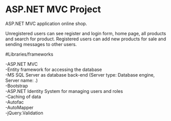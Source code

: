 # ASP.NET MVC Project

ASP.NET MVC application online shop.

Unregistered users can see register and login form, home page, all products and search for product.
Registered users can add new products for sale and sending messages to other users.


#Libraries/frameworks

-ASP.NET MVC <br/>
-Entity framework for accessing the database <br/>
-MS SQL Server as database back-end (Server type: Database engine, Server name: .) <br/>
-Bootstrap <br/>
-ASP.NET Identity System for managing users and roles <br/>
-Caching of data <br/>
-Autofac <br/>
-AutoMapper <br/>
-jQuery.Validation <br/>

